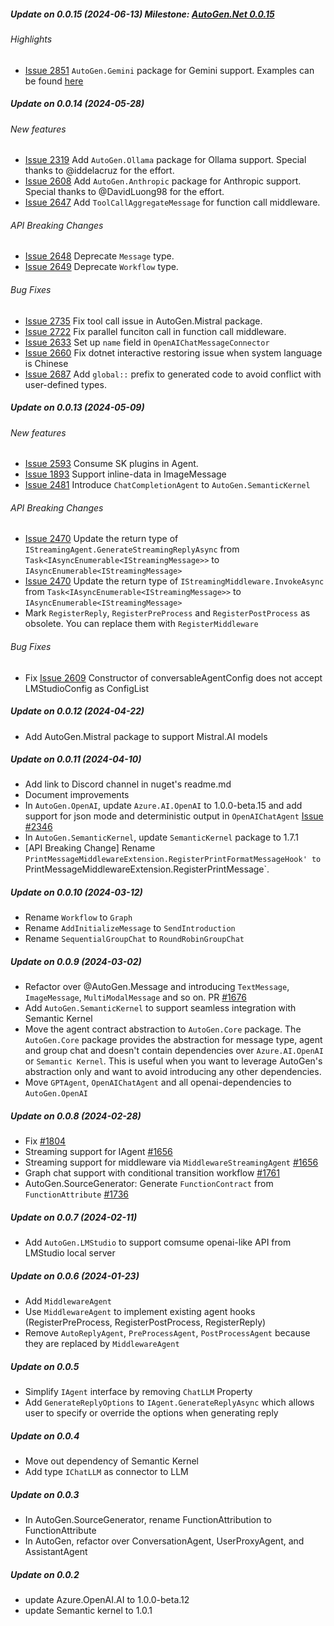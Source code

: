 ##### Update on 0.0.15 (2024-06-13) Milestone: [AutoGen.Net 0.0.15](https://github.com/superdapp/superdappstudio/milestone/3)

###### Highlights
- [Issue 2851](https://github.com/superdapp/superdappstudio/issues/2851) `AutoGen.Gemini` package for Gemini support. Examples can be found [here](https://github.com/superdapp/superdappstudio/tree/main/dotnet/sample/AutoGen.Gemini.Sample)

##### Update on 0.0.14 (2024-05-28)
###### New features
- [Issue 2319](https://github.com/superdapp/superdappstudio/issues/2319) Add `AutoGen.Ollama` package for Ollama support. Special thanks to @iddelacruz for the effort.
- [Issue 2608](https://github.com/superdapp/superdappstudio/issues/2608) Add `AutoGen.Anthropic` package for Anthropic support. Special thanks to @DavidLuong98 for the effort.
- [Issue 2647](https://github.com/superdapp/superdappstudio/issues/2647) Add `ToolCallAggregateMessage` for function call middleware.

###### API Breaking Changes
- [Issue 2648](https://github.com/superdapp/superdappstudio/issues/2648) Deprecate `Message` type.
- [Issue 2649](https://github.com/superdapp/superdappstudio/issues/2649) Deprecate `Workflow` type.
###### Bug Fixes
- [Issue 2735](https://github.com/superdapp/superdappstudio/issues/2735) Fix tool call issue in AutoGen.Mistral package.
- [Issue 2722](https://github.com/superdapp/superdappstudio/issues/2722) Fix parallel funciton call in function call middleware.
- [Issue 2633](https://github.com/superdapp/superdappstudio/issues/2633) Set up `name` field in `OpenAIChatMessageConnector`
- [Issue 2660](https://github.com/superdapp/superdappstudio/issues/2660) Fix dotnet interactive restoring issue when system language is Chinese
- [Issue 2687](https://github.com/superdapp/superdappstudio/issues/2687) Add `global::` prefix to generated code to avoid conflict with user-defined types. 
##### Update on 0.0.13 (2024-05-09)
###### New features
- [Issue 2593](https://github.com/superdapp/superdappstudio/issues/2593) Consume SK plugins in Agent.
- [Issue 1893](https://github.com/superdapp/superdappstudio/issues/1893) Support inline-data in ImageMessage
- [Issue 2481](https://github.com/superdapp/superdappstudio/issues/2481) Introduce `ChatCompletionAgent` to `AutoGen.SemanticKernel`
###### API Breaking Changes
- [Issue 2470](https://github.com/superdapp/superdappstudio/issues/2470) Update the return type of `IStreamingAgent.GenerateStreamingReplyAsync` from `Task<IAsyncEnumerable<IStreamingMessage>>` to `IAsyncEnumerable<IStreamingMessage>`
- [Issue 2470](https://github.com/superdapp/superdappstudio/issues/2470) Update the return type of `IStreamingMiddleware.InvokeAsync` from `Task<IAsyncEnumerable<IStreamingMessage>>` to `IAsyncEnumerable<IStreamingMessage>`
- Mark `RegisterReply`, `RegisterPreProcess` and `RegisterPostProcess` as obsolete. You can replace them with `RegisterMiddleware`

###### Bug Fixes
- Fix [Issue 2609](https://github.com/superdapp/superdappstudio/issues/2609) Constructor of conversableAgentConfig does not accept LMStudioConfig as ConfigList

##### Update on 0.0.12 (2024-04-22)
- Add AutoGen.Mistral package to support Mistral.AI models
##### Update on 0.0.11 (2024-04-10)
- Add link to Discord channel in nuget's readme.md
- Document improvements
- In `AutoGen.OpenAI`, update `Azure.AI.OpenAI` to 1.0.0-beta.15 and add support for json mode and deterministic output in `OpenAIChatAgent` [Issue #2346](https://github.com/superdapp/superdappstudio/issues/2346)
- In `AutoGen.SemanticKernel`, update `SemanticKernel` package to 1.7.1
- [API Breaking Change] Rename `PrintMessageMiddlewareExtension.RegisterPrintFormatMessageHook' to `PrintMessageMiddlewareExtension.RegisterPrintMessage`.
##### Update on 0.0.10 (2024-03-12)
- Rename `Workflow` to `Graph`
- Rename `AddInitializeMessage` to `SendIntroduction`
- Rename `SequentialGroupChat` to `RoundRobinGroupChat`
##### Update on 0.0.9 (2024-03-02)
- Refactor over @AutoGen.Message and introducing `TextMessage`, `ImageMessage`, `MultiModalMessage` and so on. PR [#1676](https://github.com/superdapp/superdappstudio/pull/1676)
- Add `AutoGen.SemanticKernel` to support seamless integration with Semantic Kernel
- Move the agent contract abstraction to `AutoGen.Core` package. The `AutoGen.Core` package provides the abstraction for message type, agent and group chat and doesn't contain dependencies over `Azure.AI.OpenAI` or `Semantic Kernel`. This is useful when you want to leverage AutoGen's abstraction only and want to avoid introducing any other dependencies.
- Move `GPTAgent`, `OpenAIChatAgent` and all openai-dependencies to `AutoGen.OpenAI`
##### Update on 0.0.8 (2024-02-28)
- Fix [#1804](https://github.com/superdapp/superdappstudio/pull/1804)
- Streaming support for IAgent [#1656](https://github.com/superdapp/superdappstudio/pull/1656)
- Streaming support for middleware via `MiddlewareStreamingAgent` [#1656](https://github.com/superdapp/superdappstudio/pull/1656)
- Graph chat support with conditional transition workflow [#1761](https://github.com/superdapp/superdappstudio/pull/1761)
- AutoGen.SourceGenerator: Generate `FunctionContract` from `FunctionAttribute` [#1736](https://github.com/superdapp/superdappstudio/pull/1736)
##### Update on 0.0.7 (2024-02-11)
- Add `AutoGen.LMStudio` to support comsume openai-like API from LMStudio local server
##### Update on 0.0.6 (2024-01-23)
- Add `MiddlewareAgent`
- Use `MiddlewareAgent` to implement existing agent hooks (RegisterPreProcess, RegisterPostProcess, RegisterReply)
- Remove `AutoReplyAgent`, `PreProcessAgent`, `PostProcessAgent` because they are replaced by `MiddlewareAgent`
##### Update on 0.0.5
- Simplify `IAgent` interface by removing `ChatLLM` Property
- Add `GenerateReplyOptions` to `IAgent.GenerateReplyAsync` which allows user to specify or override the options when generating reply

##### Update on 0.0.4
- Move out dependency of Semantic Kernel
- Add type `IChatLLM` as connector to LLM

##### Update on 0.0.3
- In AutoGen.SourceGenerator, rename FunctionAttribution to FunctionAttribute
- In AutoGen, refactor over ConversationAgent, UserProxyAgent, and AssistantAgent

##### Update on 0.0.2
- update Azure.OpenAI.AI to 1.0.0-beta.12
- update Semantic kernel to 1.0.1